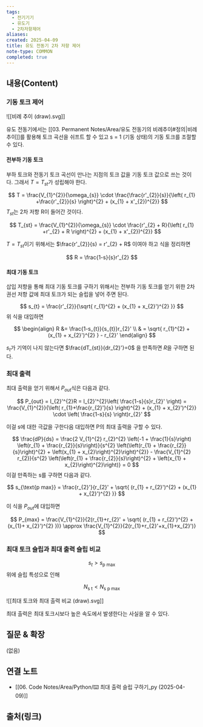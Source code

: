 ```yaml
---
tags:
  - 전기기기
  - 유도기
  - 2차저항제어
aliases: 
created: 2025-04-09
title: 유도 전동기 2차 저항 제어
note-type: COMMON
completed: true
---
```


## 내용(Content)

### 기동 토크 제어

![[비례 추이 (draw).svg]]

유도 전동기에서는 [[03. Permanent Notes/Area/유도 전동기의 비례추이#정의|비례추이]]를 활용해 토크 곡선을 쉬프트 할 수 있고 s = 1 (기동 상태)의 기동 토크를 조절할 수 있다.

#### 전부하 기동 토크

부하 토크와 전동기 토크 곡선이 만나는 지점의 토크 값을 기동 토크 값으로 쓰는 것이다. 그래서 $T = T_{st}$가 성립해야 한다.

$$
T = \frac{V_{1}^{2}}{\omega_{s}} \cdot \frac{\frac{r'_{2}}{s}}{\left( r_{1} +\frac{r'_{2}}{s} \right)^{2} + (x_{1} + x'_{2})^{2}}
$$
$T_{st}$는 2차 저항 R이 들어간 것이다.

$$
T_{st} = \frac{V_{1}^{2}}{\omega_{s}} \cdot \frac{r'_{2} + R}{\left( r_{1} +r'_{2} + R \right)^{2} + (x_{1} + x'_{2})^{2}}
$$

$T = T_{st}$이기 위해서는 $\frac{r'_{2}}{s} = r'_{2} +  R$ 이여야 하고 식을 정리하면

$$
R = \frac{1-s}{s}r'_{2}
$$

#### 최대 기동 토크

삽입 저항을 통해 최대 기동 토크를 구하기 위해서는 전부하 기동 토크를 얻기 위한 2차 권선 저항 값에 최대 토크가 되는 슬립을 넣어 주면 된다.

$$
s_{t} = \frac{r'_{2}}{\sqrt{ r_{1}^{2} + (x_{1} + x_{2}')^{2} }}
$$
위 식을 대입하면

$$
\begin{align}
R &= \frac{1-s_{t}}{s_{t}}r_{2}' \\
 & = \sqrt{ r_{1}^{2} + (x_{1} + x_{2}')^{2} } - r_{2}'
\end{align}
$$


$s_t$가 기억이 나지 않는다면  $\frac{dT_{st}}{dr_{2}'}=0$ 을 만족하면 $R$을 구하면 된다.

### 최대 출력

최대 출력을 얻기 위해서 $P_{out}$식은 다음과 같다.

$$
P_{out} = I_{2}'^{2}R = I_{2}'^{2}\left( \frac{1-s}{s}r_{2}' \right) = \frac{V_{1}^{2}}{\left( r_{1}+\frac{r_{2}'}{s} \right)^{2} + (x_{1} + x_{2}')^{2}} \cdot \left( \frac{1-s}{s} \right)r_{2}'
$$

이걸 s에 대한 극값을 구한다음 대입하면 P의 최대 출력을 구할 수 있다.

$$
\frac{dP}{ds} = \frac{2 V_{1}^{2} r_{2}^{2} \left(-1 + \frac{1}{s}\right) \left(r_{1} + \frac{r_{2}}{s}\right)}{s^{2} \left(\left(r_{1} + \frac{r_{2}}{s}\right)^{2} + \left(x_{1} + x_{2}\right)^{2}\right)^{2}} - \frac{V_{1}^{2} r_{2}}{s^{2} \left(\left(r_{1} + \frac{r_{2}}{s}\right)^{2} + \left(x_{1} + x_{2}\right)^{2}\right)} = 0
$$
이걸 만족하는 s를 구하면 다음과 같다.

$$
s_{\text{p max}} = \frac{r_{2}'}{r_{2}' + \sqrt{ (r_{1} + r_{2}')^{2} + (x_{1} + x_{2}')^{2} }}
$$

이 식을 $P_{out}$에 대입하면

$$
P_{max} = \frac{V_{1}^{2}}{2(r_{1}+r_{2}' + \sqrt{ (r_{1} + r_{2}')^{2} + (x_{1}+ x_{2}')^{2} })} \approx \frac{V_{1}^{2}}{2(r_{1}+r_{2}'+x_{1}+x_{2}')}
$$

### 최대 토크 슬립과 최대 출력 슬립 비교

$$
s_{t} > s_{\text{p max}}
$$
위에 슬립 특성으로 인해

$$
N_{\text{s t}} <N_{\text{s p max}}
$$

![[최대 토크와 최대 출력 비교 (draw).svg]]

최대 출력은 최대 토크시보다 높은 속도에서 발생한다는 사실을 알 수 있다.

## 질문 & 확장

(없음)

## 연결 노트

- [[06. Code Notes/Area/Python/⌨️ 최대 출력 슬립 구하기_py (2025-04-09)]]

## 출처(링크)

